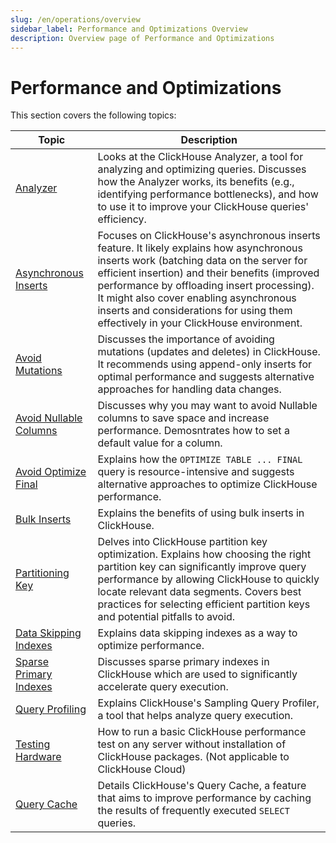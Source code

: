 ```yaml
---
slug: /en/operations/overview
sidebar_label: Performance and Optimizations Overview
description: Overview page of Performance and Optimizations
---
```


# Performance and Optimizations

This section covers the following topics:

| Topic                                                                                 | Description                                                                                                                                                                                                                                                                                                                                                             |
|---------------------------------------------------------------------------------------|-------------------------------------------------------------------------------------------------------------------------------------------------------------------------------------------------------------------------------------------------------------------------------------------------------------------------------------------------------------------------|
| [Analyzer](/docs/en/operations/analyzer)                                              | Looks at the ClickHouse Analyzer, a tool for analyzing and optimizing queries. Discusses how the Analyzer works, its benefits (e.g., identifying performance bottlenecks), and how to use it to improve your ClickHouse queries' efficiency.                                                                                                                            |
| [Asynchronous Inserts](/docs/en/optimize/asynchronous-inserts)                        | Focuses on ClickHouse's asynchronous inserts feature. It likely explains how asynchronous inserts work (batching data on the server for efficient insertion) and their benefits (improved performance by offloading insert processing). It might also cover enabling asynchronous inserts and considerations for using them effectively in your ClickHouse environment. |
| [Avoid Mutations](/docs/en/optimize/avoid-mutations)                                  | Discusses the importance of avoiding mutations (updates and deletes) in ClickHouse. It recommends using append-only inserts for optimal performance and suggests alternative approaches for handling data changes.                                                                                                                                                      |
| [Avoid Nullable Columns](/docs/en/optimize/avoid-nullable-columns)                    | Discusses why you may want to avoid Nullable columns to save space and increase performance. Demosntrates how to set a default value for a column.                                                                                                                                                                                                                      |
| [Avoid Optimize Final](/docs/en/optimize/avoidoptimizefinal)                          | Explains how the `OPTIMIZE TABLE ... FINAL` query is resource-intensive and suggests alternative approaches to optimize ClickHouse performance.                                                                                                                                                                                                                         |
| [Bulk Inserts](/docs/en/optimize/bulk-inserts)                                        | Explains the benefits of using bulk inserts in ClickHouse.                                                                                                                                                                                                                                                                                                              |
| [Partitioning Key](/docs/en/optimize/partitioning-key)                                | Delves into ClickHouse partition key optimization. Explains how choosing the right partition key can significantly improve query performance by allowing ClickHouse to quickly locate relevant data segments. Covers best practices for selecting efficient partition keys and potential pitfalls to avoid.                                                             |
| [Data Skipping Indexes](/docs/en/optimize/skipping-indexes)                           | Explains data skipping indexes as a way to optimize performance.                                                                                                                                                                                                                                                                                                        |
| [Sparse Primary Indexes](/docs/en/optimize/sparse-primary-indexes)                    | Discusses sparse primary indexes in ClickHouse which are used to significantly accelerate query execution.                                                                                                                                                                                                                                                              |
| [Query Profiling](/docs/en/operations/optimizing-performance/sampling-query-profiler) | Explains ClickHouse's Sampling Query Profiler, a tool that helps analyze query execution.                                                                                                                                                                                                                                                                               |
| [Testing Hardware](/docs/en/operations/performance-test)                              | How to run a basic ClickHouse performance test on any server without installation of ClickHouse packages. (Not applicable to ClickHouse Cloud)                                                                                                                                                                                                                          |
| [Query Cache](/docs/en/operations/query-cache)                                                                       | Details ClickHouse's Query Cache, a feature that aims to improve performance by caching the results of frequently executed `SELECT` queries.                                                                                                                                                                                                                            |
